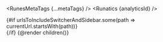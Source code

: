 <script context="module">
  const extra: ListType[] = [
    {
      name: '3 Tabs',
      icon: ExpandOutline as ComponentType,
      href: '/three-tabs'
    },
    {
      name: '3 Tabs Tailwind ',
      icon: CogOutline as ComponentType,
      href: '/three-tabs-sizebytailwind'
    },
    {
      name: 'No Tabs',
      icon: GridPlusOutline as ComponentType,
      href: '/no-tabs'
    }
  ];
  export const newSidebarList: ListType[] = [
    ...sidebarList, ...extra 
  ];
</script>

<script lang="ts">
  import '../app.pcss';
  import { page } from '$app/stores';
  import type { ComponentType } from 'svelte';
  import type { ListType } from 'runes-webkit';
  import { Footer, OnThisPage, extract, Sidebar, removeHyphensAndCapitalize, sidebarList, ExpandOutline, GridPlusOutline, CogOutline } from 'runes-webkit'
  import { RunesMetaTags, deepMerge } from 'runes-meta-tags';
  import Nav from './utils/Nav.svelte';
  import { Runatics } from 'runatics';

  let { children, data } = $props()
  const analyticsId = data.ANALYTICS_ID
  let metaTags = $state(
    $page.data.pageMetaTags
      ? deepMerge($page.data.layoutMetaTags, $page.data.pageMetaTags)
      : data.layoutMetaTags
  );

  let currentUrl = $state($page.url.pathname);
  $effect(() => {
    currentUrl = $page.url.pathname;
    metaTags = $page.data.pageMetaTags
      ? deepMerge($page.data.layoutMetaTags, $page.data.pageMetaTags)
      : data.layoutMetaTags;
  })
  const lis =[
    {name: 'Guide', href: '/guide/svelte-4/getting-started'},
    {name: '3-Tabs', href: '/three-tabs'},
    {name: '3-Tabs-tailwind', href: '/three-tabs-sizebytailwind'},
    {name: 'No-tabs', href: '/no-tabs'},
    {name: 'How to use', href: '/how-to-use'},
  ]
  const brand = {
    name: 'codewithshin.com',
    href: 'https://codewithshin.com',
  }
  const urlsToIncludeSwitcherAndSidebar =['/guide/', '/guide2/', '/how-to-use']
  const siteName = removeHyphensAndCapitalize(__NAME__)
  const twitterUrl = 'https://twitter.com/shinokada'
  const githubUrl = `https://github.com/shinokada/${__NAME__}`

</script>
<RunesMetaTags {...metaTags} />
<Runatics {analyticsId} />

<Nav {lis} {siteName} {twitterUrl} {githubUrl} urlsToIncludeSwitcher={urlsToIncludeSwitcherAndSidebar}/>
<div class="lg:flex">  
{#if urlsToIncludeSwitcherAndSidebar.some(path => currentUrl.startsWith(path))}
  <Sidebar 
  sidebarList={newSidebarList}
  s_b_aside='fixed inset-0 z-30 flex-none h-full w-64 lg:static lg:h-auto border-e border-gray-200 dark:border-gray-600 lg:overflow-y-visible lg:pt-0 lg:block hidden'
  s_b_div='fixed top-20 px-2 w-60'
  />
  <div class="relative">
    <OnThisPage {extract} headingSelector="#mainContent > :where(h2, h3)" />
  </div>
{/if}
  {@render children()}
</div>
<Footer {brand} {lis}/>